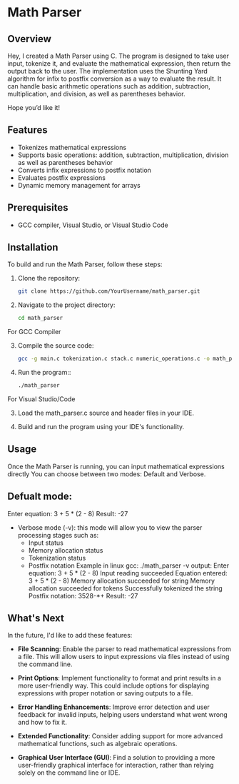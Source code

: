 # Math Parser

## Overview

Hey, I created a Math Parser using C. The program is designed to take user input, tokenize it, and evaluate the mathematical expression, then return the output back to the user. The implementation uses the Shunting Yard algorithm for infix to postfix conversion as a way to evaluate the result. It can handle basic arithmetic operations such as addition, subtraction, multiplication, and division, as well as parentheses behavior.

Hope you’d like it!

## Features
- Tokenizes mathematical expressions
- Supports basic operations: addition, subtraction, multiplication, division as well as parentheses behavior
- Converts infix expressions to postfix notation
- Evaluates postfix expressions
- Dynamic memory management for arrays

## Prerequisites
- GCC compiler, Visual Studio, or Visual Studio Code

## Installation
To build and run the Math Parser, follow these steps:

1. Clone the repository:
   ```bash
   git clone https://github.com/YourUsername/math_parser.git
   
2. Navigate to the project directory:
   ```bash
   cd math_parser

For GCC Compiler

3. Compile the source code:
   ```bash
   gcc -g main.c tokenization.c stack.c numeric_operations.c -o math_parser

4. Run the program::
   ```bash
   ./math_parser

For Visual Studio/Code

3. Load the math_parser.c source and header files in your IDE.

4. Build and run the program using your IDE's functionality.

## Usage
Once the Math Parser is running, you can input mathematical expressions directly You can choose between two modes: Default and Verbose. 
## Defualt mode:
Enter equation: 3 + 5 * (2 - 8)
Result: -27
- Verbose mode (-v):
   this mode will allow you to view the parser processing stages such as:
   - Input status
   - Memory allocation status
   - Tokenization status
   - Postfix notation
Example in linux gcc:
   ./math_parser -v
output:
Enter equation: 3 + 5 * (2 - 8)
Input reading succeeded
Equation entered: 3 + 5 * (2 - 8)
Memory allocation succeeded for string
Memory allocation succeeded for tokens
Successfully tokenized the string
Postfix notation: 3528-*+
Result: -27

## What's Next
In the future, I'd like to add these features:

- **File Scanning**: Enable the parser to read mathematical expressions from a file. This will allow users to input expressions via files instead of using the command line.

- **Print Options**: Implement functionality to format and print results in a more user-friendly way. This could include options for displaying expressions with proper notation or saving outputs to a file.

- **Error Handling Enhancements**: Improve error detection and user feedback for invalid inputs, helping users understand what went wrong and how to fix it.

- **Extended Functionality**: Consider adding support for more advanced mathematical functions, such as algebraic operations.

- **Graphical User Interface (GUI)**: Find a solution to providing a more user-friendly graphical interface for interaction, rather than relying solely on the command line or IDE.




  

